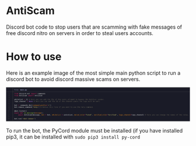 # AntiScam
Discord bot code to stop users that are scamming with fake messages of free discord nitro on servers in order to steal users accounts.

# How to use
Here is an example image of the most simple main python script to run a discord bot to avoid discord massive scams on servers.

![main.png](img/main.png)

To run the bot, the PyCord module must be installed (if you have installed pip3, it can be installed with `sudo pip3 install py-cord`

